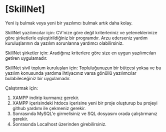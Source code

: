 # [SkillNet]

Yeni iş bulmak veya yeni bir yazılımcı bulmak artık daha kolay. 

SkillNet yazılımcılar için: CV'nize göre değil kriterleriniz ve yeteneklerinize göre şirketlerle eşleştirildiğiniz bir programdır.
Arzu ederseniz yardım kuruluşlarının da yazılım sorunlarına yardımcı olabilirsiniz.

SkillNet şirketler için: Aradığınız kriterlere göre size en uygun yazılımcıları getiren uygulamadır. 

SkillNet sivil toplum kuruluşları için: Topluluğunuzun bir bütçesi yoksa ve bu yazılım konusunda yardıma ihtiyacınız varsa gönüllü yazılımcılar bulabileceğiniz bir uygulamadır.

Çalıştırmak için:
  1. XAMPP indirip kurmanız gerekir. 
  2. XAMPP içerisindeki htdocs içerisine yeni bir proje oluşturup bu projeyi github yardımı ile çekmeniz gerekir.
  3. Sonrasında MySQL'e girmelisiniz ve SQL dosyasını orada çalıştırmanız gerekir. 
  4. Sonrasında Localhost üzerinden girebilirsiniz.
